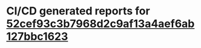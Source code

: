 # CI/CD generated reports for [52cef93c3b7968d2c9af13a4aef6ab127bbc1623](https://github.com/hydephp/develop/commit/52cef93c3b7968d2c9af13a4aef6ab127bbc1623)
